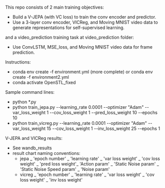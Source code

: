 This repo consists of 2 main training objectives: 

 - Build a V-JEPA (with VC loss) to train the conv encoder and predictor. 
 - Use a 3-layer conv encoder, VICReg, and Moving MNIST video data to generate representations for self-supervised learning.

and a video_prediction training task at video_prediction folder: 

 - Use ConvLSTM, MSE_loss, and Moving MNIST video data for frame prediction.

Instructions:

 - conda env create -f environment.yml (more complete) or conda env create -f environment2.yml
 - conda activate OpenSTL_fixed

Sample command lines: 
 - python *.py
 - python train_jepa.py --learning_rate 0.0001 --optimizer "Adam" --var_loss_weight 1 --cov_loss_weight 1 --pred_loss_weight 10 --epochs 10 
 - python train_vicreg.py --learning_rate 0.0001 --optimizer "Adam" --var_loss_weight 15 --cov_loss_weight 1 --inv_loss_weight 25 --epochs 1 

V-JEPA and VICReg results:

 - See wandb_results
 - result chart naming conventions: 
    - jepa _ 'epoch number' _ 'learning rate' _ 'var loss weight' _ 'cov loss weight' _ 'pred loss weight'_ 'Action param' _ 'Static Noise param' _ 'Static Noise Speed param' _ 'Noise param'
    - vicreg _ 'epoch number' _ 'learning rate' _ 'var loss weight' _ 'cov loss weight' _ 'inv loss weight'
